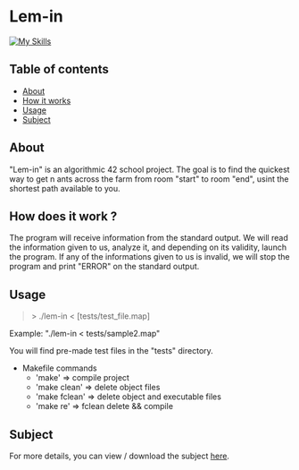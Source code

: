 # Lem-in
[![My Skills](https://skills.thijs.gg/icons?i=py&theme=light)](https://skills.thijs.gg)
## Table of contents
- [About](#about)
- [How it works](#how-it-works)
- [Usage](#usage)
- [Subject](#subject)

## About

"Lem-in" is an algorithmic 42 school project. The goal is to find the quickest way to get n ants across the farm from room "start" to room "end", usint the shortest path available to you.

## How does it work ?

The program will receive information from the standard output. We will read the information given to us, analyze it, and depending on its validity, launch the program. If any of the informations given to us is invalid, we will stop the program and print "ERROR" on the standard output.

## Usage

> \> ./lem-in < [tests/test_file.map]

Example: "./lem-in < tests/sample2.map"

You will find pre-made test files in the "tests" directory.

* Makefile commands
  * 'make' => compile project
  * 'make clean' => delete object files
  * 'make fclean' => delete object and executable files
  * 'make re' => fclean delete && compile

## Subject
For more details, you can view / download the subject [here](subject.pdf).
